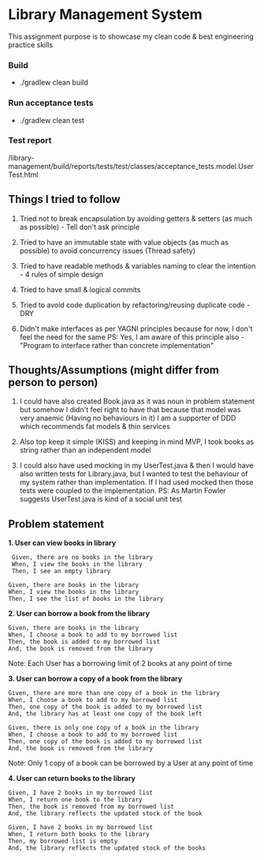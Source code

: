 # Library Management System

This assignment purpose is to showcase my clean code & best engineering practice skills

### Build

* ./gradlew clean build

### Run acceptance tests

* ./gradlew clean test

### Test report

/library-management/build/reports/tests/test/classes/acceptance_tests.model.UserTest.html

## Things I tried to follow

1. Tried not to break encapsulation by avoiding getters & setters (as much as possible) - Tell don't ask principle

2. Tried to have an immutable state with value objects (as much as possible) to avoid concurrency issues (Thread safety)

3. Tried to have readable methods & variables naming to clear the intention - 4 rules of simple design

4. Tried to have small & logical commits

5. Tried to avoid code duplication by refactoring/reusing duplicate code - DRY

6. Didn't make interfaces as per YAGNI principles because for now, I don't feel the need for the same PS: Yes, I am
   aware of this principle also - "Program to interface rather than concrete implementation"

## Thoughts/Assumptions (might differ from person to person)

1. I could have also created Book.java as it was noun in problem statement but somehow I didn't feel right to have that
   because that model was very anaemic (Having no behaviours in it)
   I am a supporter of DDD which recommends fat models & thin services

2. Also top keep it simple (KISS) and keeping in mind MVP, I took books as string rather than an independent model

3. I could also have used mocking in my UserTest.java & then I would have also written tests for Library.java, but I
   wanted to test the behaviour of my system rather than implementation. If I had used mocked then those tests were
   coupled to the implementation. PS: As Martin Fowler suggests UserTest.java is kind of a social unit test

## Problem statement

**1. User can view books in library**

     Given, there are no books in the library
     When, I view the books in the library
     Then, I see an empty library
    
    Given, there are books in the library
    When, I view the books in the library
    Then, I see the list of books in the library

**2. User can borrow a book from the library**

    Given, there are books in the library
    When, I choose a book to add to my borrowed list
    Then, the book is added to my borrowed list
    And, the book is removed from the library

Note: Each User has a borrowing limit of 2 books at any point of time

**3. User can borrow a copy of a book from the library**

    Given, there are more than one copy of a book in the library
    When, I choose a book to add to my borrowed list
    Then, one copy of the book is added to my borrowed list
    And, the library has at least one copy of the book left
    
    Given, there is only one copy of a book in the library
    When, I choose a book to add to my borrowed list
    Then, one copy of the book is added to my borrowed list
    And, the book is removed from the library

Note: Only 1 copy of a book can be borrowed by a User at any point of time

**4. User can return books to the library**

    Given, I have 2 books in my borrowed list
    When, I return one book to the library
    Then, the book is removed from my borrowed list
    And, the library reflects the updated stock of the book
    
    Given, I have 2 books in my borrowed list
    When, I return both books to the library
    Then, my borrowed list is empty
    And, the library reflects the updated stock of the books